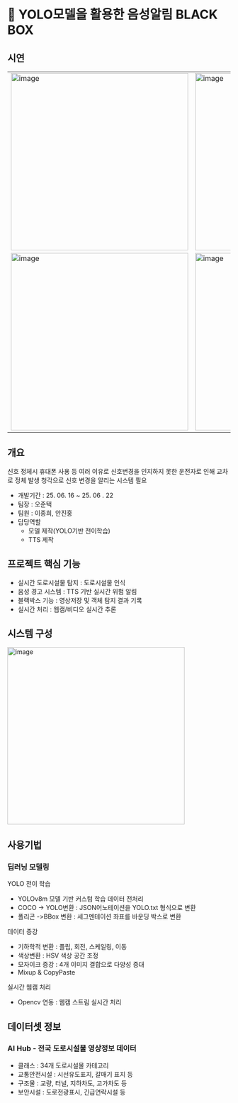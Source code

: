# 🧃 YOLO모델을 활용한 음성알림 BLACK BOX

## 시연
| | |
|---|---|
| <img width="400" alt="image" src="https://github.com/user-attachments/assets/3a034e86-80fa-4720-b4c1-deb45dd42745" /> | <img width="400" alt="image" src="https://github.com/user-attachments/assets/8bd9fdc3-43ea-41ca-98db-e13dba98ba14" /> |
| <img width="400" alt="image" src="https://github.com/user-attachments/assets/a582185f-a4fb-46e3-8fdd-6d063d972737" /> | <img width="400" alt="image" src="https://github.com/user-attachments/assets/1dfe51de-312a-4d5d-aa94-59d8af46ff2b" /> |



## 개요
신호 정체시 휴대폰 사용 등 여러 이유로 신호변경을 인지하지 못한 운전자로 인해 교차로 정체 발생
청각으로 신호 변경을 알리는 시스템 필요

- 개발기간 : 25. 06. 16 ~ 25. 06 . 22
- 팀장 : 오준택
- 팀원 : 이종희, 안진홍
- 담당역할
  - 모델 제작(YOLO기반 전이학습)
  - TTS 제작

## 프로젝트 핵심 기능
- 실시간 도로시설물 탐지 : 도로시설물 인식
- 음성 경고 시스템 : TTS 기반 실시간 위험 알림
- 블랙박스 기능 : 영상저장 및 객체 탐지 결과 기록
- 실시간 처리 : 웹캠/비디오 실시간 추론

## 시스템 구성
<img width="400" alt="image" src="https://github.com/user-attachments/assets/f90d5dfd-f387-4035-a570-b426adf77d9a" />


## 사용기법
### 딥러닝 모델링
YOLO 전이 학습
- YOLOv8m 모델 기반 커스텀 학습
데이터 전처리
- COCO -> YOLO변환 : JSON어노테이션을 YOLO.txt 형식으로 변환
- 폴리곤 ->BBox 변환 : 세그멘테이션 좌표를 바운딩 박스로 변환

데이터 증강
- 기하학적 변환 : 플립, 회전, 스케일링, 이동
- 색상변환 : HSV 색상 공간 조정
- 모자이크 증강 : 4개 이미지 결합으로 다양성 증대
- Mixup & CopyPaste 

실시간 웹캠 처리
- Opencv 연동 : 웹캠 스트림 실시간 처리

## 데이터셋 정보
### AI Hub - 전국 도로시설물 영상정보 데이터
- 클래스 : 34개 도로시설물 카테고리
- 교통안전시설 : 시선유도표지, 갈매기 표지 등
- 구조물 : 교량, 터널, 지하차도, 고가차도 등
- 보안시설 : 도로전광표시, 긴급연락시설 등
